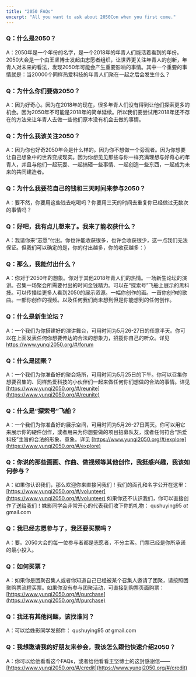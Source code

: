 ```yaml
---
title: "2050 FAQs"
excerpt: "All you want to ask about 2050Con when you first come."
---
```




### Q：什么是2050？

A：2050年是一个年份的名字，是一个2018年的年青人们能活着看到的年份。2050大会是一个由王坚博士发起由志愿者组织，让世界更关注年青人的创新，年青人对未来的看法，发现2050年可能会产生重要影响的事情。其中一个重要的事情就是：当20000个同样热爱科技的年青人们聚在一起之后会发生什么？

### Q：为什么你们要做2050？

A：因为好奇心。因为在2018年的现在，很多年青人们没有得到让他们探索更多的机会。因为2050年不可能是2018年的简单延续。所以我们要尝试用2018年还不存在的方法来让年青人去做一些他们原本没有机会去做的事情。

### Q：为什么我该关注2050？

A：因为你也好奇2050年会是什么样的。因为你不想做一个旁观者。因为你想要让自己想象中的世界变成现实。因为你想见见那些与你一样充满理想与好奇心的年青人，并且与他们一起玩耍、一起搞砸一些事情、一起创造一些东西，一起成为未来的共同建造者。

### Q：为什么我要花自己的钱和三天时间来参与2050？

A：要不然，你要用这些钱去吃喝吗？你要用三天的时间去重复你已经做过无数次的事情吗？

### Q：好吧，我有点儿想来了。我来了能收获什么？

A：我请你来“志愿”付出。你也许能收获很多，也许会收获很少，这一点我们无法保证。但我们可以确定的是，你的付出越多，你的收获越多：）

### Q：那么，我能付出什么？

A：你对于2050年的想象。你对于其他2018年青人们的热情。一场新生论坛的演讲。召集一场聚会所需要付出的时间金钱精力。可以在“探索号”飞船上展示的黑科技。可以传播给更多人看到2050的展示资源。一幅你创作的画。一首你创作的歌曲。一部你创作的视频。以及任何我们尚未想到但是你能想到的任何创作。

### Q：什么是新生论坛？

A：一个我们为你搭建好的演讲舞台，可用时间为5月26-27日的任意半天。你可以在上面发表任何你想要传达的合法的想象力，招揽你自己的听众。详见 https://www.yunqi2050.org/#/forum

### Q：什么是团聚？

A：一个我们为你准备好的聚会场所，可用时间为5月25日的下午。你可以召集你想要召集的、同样热爱科技的小伙伴们一起来做任何你们想做的合法的事情。详见 [https://www.yunqi2050.org/#/reunite](https://www.yunqi2050.org/#/reunite)

### Q：什么是“探索号”飞船？

A：一个我们为你准备好的展示空间，可用时间为5月26-27日两天。你可以用它来展示你的硬件创作，或者用来为你想要做的项目招募队友，或者任何符合“热爱科技”主旨的合法的形象、意象。详见 [https://www.yunqi2050.org/#/explore](https://www.yunqi2050.org/#/explore)

### Q：你说的那些画画、作曲、做视频等其他创作，我挺感兴趣，我该如何参与？

A：如果你认识我们，那么欢迎你来直接问我们！我们的面孔和名字公开在这里： [https://www.yunqi2050.org/#/volunteer](https://www.yunqi2050.org/#/volunteer)
如果你还不认识我们，你可以直接创作了送给我们！姝影同学会非常开心的代表我们收下你的礼物： qushuying95 _at_ gmail.com

### Q：我已经志愿参与了，我还要买票吗？

A：要。2050大会的每一位参与者都是志愿者，不分主客。门票已经是你所承诺的最小投入。

### Q：如何买票？

A：如果你是团聚召集人或者你知道自己已经被某个召集人邀请了团聚，请按照团聚购票流程买票。如果你没有参与团聚活动，可直接到购票页面购票： [https://www.yunqi2050.org/#/purchase](https://www.yunqi2050.org/#/purchase)

### Q：我还有其他问题，该找谁问？

A：可以给姝影同学发邮件： qushuying95 _at_ gmail.com

### Q：我想邀请我的好朋友来参会，我该怎么跟他快速介绍2050？

A：你可以给他看看这个FAQs，或者给他看看王坚博士的这封感谢信——
[https://www.yunqi2050.org/#/credit](https://www.yunqi2050.org/#/credit)

